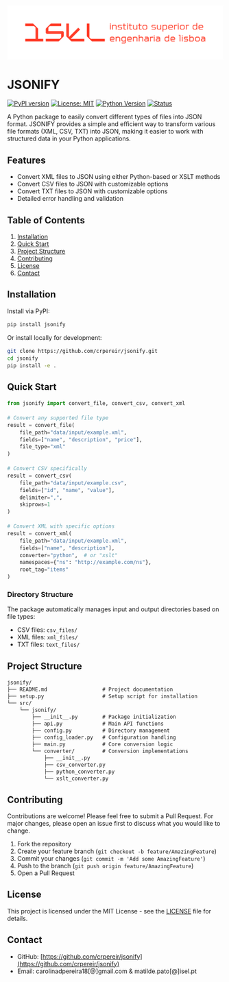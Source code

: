 


![ISEL logo](https://raw.githubusercontent.com/crpereir/jsonify/main/img/logo-isel.png)


# JSONIFY

[![PyPI version](https://badge.fury.io/py/jsonify.svg)](https://badge.fury.io/py/jsonify)
[![License: MIT](https://img.shields.io/badge/License-MIT-yellow.svg)](https://opensource.org/licenses/MIT)
[![Python Version](https://img.shields.io/badge/python-3.7%2B-blue.svg)](https://www.python.org/downloads/)
[![Status](https://img.shields.io/badge/status-active-success.svg)](https://github.com/carol/jsonify)

A Python package to easily convert different types of files into JSON format. JSONIFY provides a simple and efficient way to transform various file formats (XML, CSV, TXT) into JSON, making it easier to work with structured data in your Python applications.

## Features

- Convert XML files to JSON using either Python-based or XSLT methods
- Convert CSV files to JSON with customizable options
- Convert TXT files to JSON with customizable options
- Detailed error handling and validation

## Table of Contents
1. [Installation](#installation)
2. [Quick Start](#quick-start)
4. [Project Structure](#project-structure)
5. [Contributing](#contributing)
6. [License](#license)
7. [Contact](#contact)

## Installation

Install via PyPI:

```bash
pip install jsonify
```

Or install locally for development:

```bash
git clone https://github.com/crpereir/jsonify.git
cd jsonify
pip install -e .
```

## Quick Start

```python
from jsonify import convert_file, convert_csv, convert_xml

# Convert any supported file type
result = convert_file(
    file_path="data/input/example.xml",
    fields=["name", "description", "price"],
    file_type="xml"
)

# Convert CSV specifically
result = convert_csv(
    file_path="data/input/example.csv",
    fields=["id", "name", "value"],
    delimiter=",",
    skiprows=1
)

# Convert XML with specific options
result = convert_xml(
    file_path="data/input/example.xml",
    fields=["name", "description"],
    converter="python",  # or "xslt"
    namespaces={"ns": "http://example.com/ns"},
    root_tag="items"
)
```

### Directory Structure

The package automatically manages input and output directories based on file types:

- CSV files: `csv_files/`
- XML files: `xml_files/`
- TXT files: `text_files/`

## Project Structure

```
jsonify/
├── README.md                  # Project documentation
├── setup.py                   # Setup script for installation
└── src/
    └── jsonify/
        ├── __init__.py        # Package initialization
        ├── api.py             # Main API functions
        ├── config.py          # Directory management
        ├── config_loader.py   # Configuration handling
        ├── main.py            # Core conversion logic
        └── converter/         # Conversion implementations
            ├── __init__.py
            ├── csv_converter.py
            ├── python_converter.py
            └── xslt_converter.py
```

## Contributing

Contributions are welcome! Please feel free to submit a Pull Request. For major changes, please open an issue first to discuss what you would like to change.

1. Fork the repository
2. Create your feature branch (`git checkout -b feature/AmazingFeature`)
3. Commit your changes (`git commit -m 'Add some AmazingFeature'`)
4. Push to the branch (`git push origin feature/AmazingFeature`)
5. Open a Pull Request

## License

This project is licensed under the MIT License - see the [LICENSE](LICENSE) file for details.

## Contact

- GitHub: [https://github.com/crpereir/jsonify](https://github.com/crpereir/jsonify)
- Email: carolinadpereira18[@]gmail.com & matilde.pato[@]isel.pt
